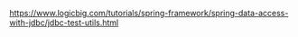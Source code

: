 https://www.logicbig.com/tutorials/spring-framework/spring-data-access-with-jdbc/jdbc-test-utils.html